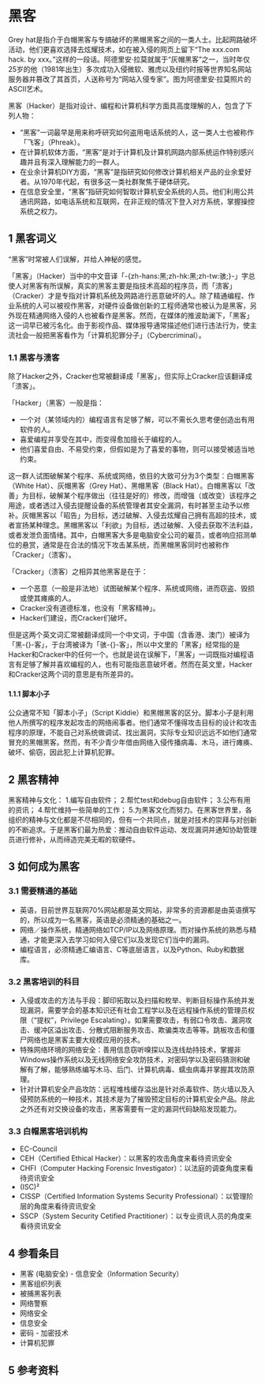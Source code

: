# 黑客



Grey hat是指介于白帽黑客与专搞破坏的黑帽黑客之间的一类人士。比起网路破坏活动，他们更喜欢选择去炫耀技术，如在被入侵的网页上留下“The xxx.com hack. by xxx。”这样的一段话。阿德里安·拉莫就属于“灰帽黑客”之一，当时年仅25岁的他（1981年出生）多次成功入侵微软、雅虎以及纽约时报等世界知名网站服务器并篡改了其首页，人送称号为“网站入侵专家”。图为阿德里安·拉莫照片的ASCII艺术。

黑客（Hacker）是指对设计、编程和计算机科学方面具高度理解的人，包含了下列人物：

* “黑客”一词最早是用来称呼研究如何盗用电话系统的人，这一类人士也被称作「飞客」（Phreak）。
* 在计算机软体方面，“黑客”是对于计算机及计算机网路内部系统运作特别感兴趣并且有深入理解能力的一群人。
* 在业余计算机DIY方面，“黑客”是指研究如何修改计算机相关产品的业余爱好者。从1970年代起，有很多这一类社群聚焦于硬体研究。
* 在信息安全里，“黑客”指研究如何智取计算机安全系统的人员。他们利用公共通讯网路，如电话系统和互联网，在非正规的情况下登入对方系统，掌握操控系统之权力。



## 1 黑客词义

“黑客”时常被人们误解，并给人神秘的感觉。

「黑客」（Hacker）当中的中文音译「-{zh-hans:黑;zh-hk:黑;zh-tw:骇;}-」字总使人对黑客有所误解，真实的黑客主要是指技术高超的程序员，而「溃客」（Cracker）才是专指对计算机系统及网路进行恶意破坏的人。除了精通编程、作业系统的人可以被视作黑客，对硬件设备做创新的工程师通常也被认为是黑客，另外现在精通网络入侵的人也被看作是黑客。然而，在媒体的推波助澜下，「黑客」这一词早已被污名化。由于影视作品、媒体报导通常描述他们进行违法行为，使主流社会一般把黑客看作为「计算机犯罪分子」（Cybercriminal）。



### 1.1 黑客与溃客

除了Hacker之外，Cracker也常被翻译成「黑客」，但实际上Cracker应该翻译成「溃客」。

「Hacker」（黑客）一般是指：

* 一个对（某领域内的）编程语言有足够了解，可以不需长久思考便创造出有用软件的人。
* 喜爱编程并享受在其中，而变得愈加擅长于编程的人。
* 他们喜爱自由、不易受约束，但假如是为了喜爱的事物，则可以接受被适当地约束。

这一群人试图破解某个程序、系统或网络，依目的大致可分为3个类型：白帽黑客（White Hat）、灰帽黑客（Grey Hat）、黑帽黑客（Black Hat）。白帽黑客以「改善」为目标，破解某个程序做出（往往是好的）修改，而增强（或改变）该程序之用途，或者透过入侵去提醒设备的系统管理者其安全漏洞，有时甚至主动予以修补。灰帽黑客以「昭告」为目标，透过破解、入侵去炫耀自己拥有高超的技术，或者宣扬某种理念。黑帽黑客以「利欲」为目标，透过破解、入侵去获取不法利益，或者发泄负面情绪。其中，白帽黑客大多是电脑安全公司的雇员，或者响应招测单位的悬赏，通常是在合法的情况下攻击某系统，而黑帽黑客同时也被称作「Cracker」（溃客）。

「Cracker」（溃客）之相异其他黑客是在于：

* 一个恶意（一般是非法地）试图破解某个程序、系统或网络，进而窃盗、毁损或使其瘫痪的人。
* Cracker没有道德标准，也没有「黑客精神」。
* Hacker们建设，而Cracker们破坏。

但是这两个英文词汇常被翻译成同一个中文词，于中国（含香港、澳门）被译为「黑-{}-客」，于台湾被译为「骇-{}-客」，所以中文里的「黑客」经常指的是Hacker和Cracker中的任何一个。也就是说在误解下，「黑客」一词既指对编程语言有足够了解并喜欢编程的人，也有可能指恶意破坏者。然而在英文里，Hacker和Cracker这两个词的意思是有所差异的。



#### 1.1.1 脚本小子

公众通常不知「脚本小子」（Script Kiddie）和黑帽黑客的区分。脚本小子是利用他人所撰写的程序发起攻击的网络闹事者。他们通常不懂得攻击目标的设计和攻击程序的原理，不能自己对系统做调试、找出漏洞，实际专业知识远远不如他们通常冒充的黑帽黑客。然而，有不少青少年借由网络入侵传播病毒、木马，进行瘫痪、破坏、偷窃，因此犯上计算机犯罪。



## 2 黑客精神

黑客精神与文化： 1.编写自由软件； 2.帮忙test和debug自由软件； 3.公布有用的资讯； 4.帮忙维持一些简单的工作； 5.为黑客文化而努力。在黑客世界里，各组织的精神与文化都是不尽相同的，但有一个共同点，就是对技术的崇拜与对创新的不断追求。于是黑客们最为热爱：推动自由软件运动、发现漏洞并通知协助管理员进行修补，从而缔造完美无暇的软硬件。



## 3 如何成为黑客



### 3.1 需要精通的基础

* 英语，目前世界互联网70%网站都是英文网站，非常多的资源都是由英语撰写的，所以成为一名黑客，英语是必须精通的基础之一。
* 网络／操作系统，精通网络如TCP/IP以及网络原理。而对操作系统的熟悉与精通，才能更深入去学习如何入侵它们以及发现它们当中的漏洞。
* 编程语言，必须精通汇编语言、C等底层语言，以及Python、Ruby和数据库。



### 3.2 黑客培训的科目

* 入侵或攻击的方法与手段：脚印拓取以及扫描和枚举、判断目标操作系统并发现漏洞，需要学会的基本知识还有社会工程学以及在远程操作系统的管理员权限（“提权”，Privilege Escalating）。如果需要攻击，有弱口令攻击、漏洞攻击、缓冲区溢出攻击、分散式阻断服务攻击、欺骗类攻击等等。跳板攻击和僵尸网络也是黑客主要大规模应用的技术。
* 特殊网络环境的网络安全：善用信息窃听嗅探以及连线劫持技术，掌握非Windows操作系统以及无线网络安全攻防技术，对密码学以及密码猜测和破解有了解，能够熟练编写木马、后门、计算机病毒、蠕虫病毒并掌握其攻防原理。
* 针对计算机安全产品攻防：远程堆栈缓存溢出是针对杀毒软件、防火墙以及入侵预防系统的一种技术，其技术是为了摧毁预定目标的计算机安全产品。除此之外还有对交换设备的攻击，黑客需要有一定的漏洞代码缺陷发现能力。



### 3.3 白帽黑客培训机构

* EC-Council
 * CEH（Certified Ethical Hacker）：以黑客的攻击角度来看待资讯安全
 * CHFI（Computer Hacking Forensic Investigator）：以法庭的调查角度来看待资讯安全
* (ISC)²
 * CISSP（Certified Information Systems Security Professional）：以管理阶层的角度来看待资讯安全
 * SSCP（System Security Cetified Practitioner）：以专业资讯人员的角度来看待资讯安全



## 4 参看条目

* 黑客 (电脑安全) - 信息安全（Information Security）
* 黑客组织列表
* 被捕黑客列表
* 网络警察
* 网络安全
* 信息安全
* 密码 - 加密技术
* 计算机犯罪



## 5 参考资料



